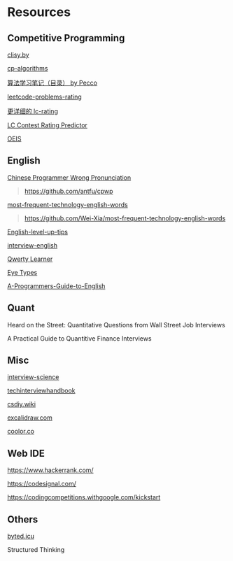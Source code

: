 # Resources

## Competitive Programming

[clisy.by](https://clist.by)

[cp-algorithms](https://cp-algorithms.com)

[算法学习笔记（目录） by Pecco](https://zhuanlan.zhihu.com/p/105467597)

[leetcode-problems-rating](https://zerotrac.github.io/leetcode_problem_rating/#/)

[更详细的 lc-rating](https://huxulm.github.io/lc-rating/)

[LC Contest Rating Predictor](https://lccn.lbao.site)

[OEIS](https://oeis.org)

## English

[Chinese Programmer Wrong Pronunciation](https://cpwp.netlify.app)

> https://github.com/antfu/cpwp

[most-frequent-technology-english-words](https://learn-english.dev)

> https://github.com/Wei-Xia/most-frequent-technology-english-words

[English-level-up-tips](https://github.com/byoungd/English-level-up-tips)

[interview-english](https://github.com/Interview-Science/interview-english)

[Qwerty Learner](https://qwerty.kaiyi.cool/)

[Eye Types](https://www.eletypes.com/)

[A-Programmers-Guide-to-English](https://github.com/yujiangshui/A-Programmers-Guide-to-English)

## Quant

Heard on the Street: Quantitative Questions from Wall Street Job Interviews

A Practical Guide to Quantitive Finance Interviews

## Misc

[interview-science](https://interview-science.org)

[techinterviewhandbook](https://www.techinterviewhandbook.org/)

[csdiy.wiki](https://csdiy.wiki)

[excalidraw.com](https://excalidraw.com)

[coolor.co](https://coolors.co)

## Web IDE

https://www.hackerrank.com/

https://codesignal.com/

https://codingcompetitions.withgoogle.com/kickstart

## Others

[byted.icu](http://byted.icu)

Structured Thinking